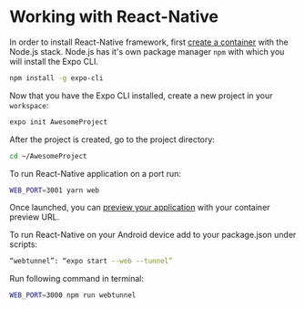 # Working with React-Native 

In order to install React-Native framework, first [create a container](/dashboard/containers/create-new-container) with the Node.js stack. Node.js has it's own package manager `npm` with which you will install the Expo CLI.

```sh
npm install -g expo-cli
```

Now that you have the Expo CLI installed, create a new project in your `workspace`:

```sh
expo init AwesomeProject
```

After the project is created, go to the project directory:

```sh
cd ~/AwesomeProject
```

To run React-Native application on a port run:

```sh
WEB_PORT=3001 yarn web
```

Once launched, you can [preview your application](general/getting-started/faq#preview-progress) with your container preview URL.



To run React-Native on your Android device add to your package.json under scripts:

```sh
“webtunnel”: “expo start --web --tunnel”
```

Run following command in terminal:

```sh
WEB_PORT=3000 npm run webtunnel
```

